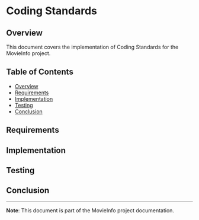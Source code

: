 ﻿# Coding Standards

## Overview

This document covers the implementation of Coding Standards for the MovieInfo project.

## Table of Contents

- [Overview](#overview)
- [Requirements](#requirements)
- [Implementation](#implementation)
- [Testing](#testing)
- [Conclusion](#conclusion)

## Requirements

<!-- Add requirements here -->

## Implementation

<!-- Add implementation details here -->

## Testing

<!-- Add testing information here -->

## Conclusion

<!-- Add conclusion here -->

---

**Note**: This document is part of the MovieInfo project documentation.

